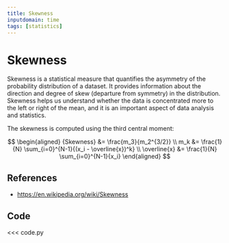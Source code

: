 ```yaml
---
title: Skewness
inputdomain: time
tags: [statistics]
---
```


# Skewness

Skewness is a statistical measure that quantifies the asymmetry of the probability distribution of a dataset. It provides information about the direction and degree of skew (departure from symmetry) in the distribution. Skewness helps us understand whether the data is concentrated more to the left or right of the mean, and it is an important aspect of data analysis and statistics.

The skewness is computed using the third central moment:

$$
\begin{aligned}
{Skewness} &= \frac{m_3}{m_2^{3/2}} \\
m_k &= \frac{1}{N} \sum_{i=0}^{N-1}{(x_i - \overline{x})^k} \\
\overline{x} &= \frac{1}{N} \sum_{i=0}^{N-1}{x_i}
\end{aligned}
$$

## References

- https://en.wikipedia.org/wiki/Skewness

## Code

<<< code.py
